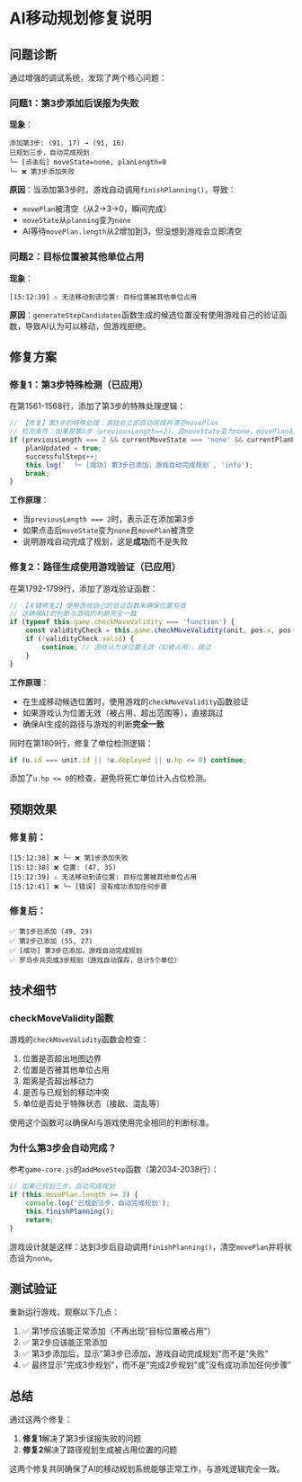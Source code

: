 # AI移动规划修复说明

## 问题诊断

通过增强的调试系统，发现了两个核心问题：

### 问题1：第3步添加后误报为失败
**现象**：
```
添加第3步: (91, 17) → (91, 16)
已规划三步，自动完成规划
└─ [点击后] moveState=none, planLength=0
└─ ❌ 第3步添加失败
```

**原因**：当添加第3步时，游戏自动调用`finishPlanning()`，导致：
- `movePlan`被清空（从2→3→0，瞬间完成）
- `moveState`从`planning`变为`none`
- AI等待`movePlan.length`从2增加到3，但没想到游戏会立即清空

### 问题2：目标位置被其他单位占用
**现象**：
```
[15:12:39] ⚠️ 无法移动到该位置: 目标位置被其他单位占用
```

**原因**：`generateStepCandidates`函数生成的候选位置没有使用游戏自己的验证函数，导致AI认为可以移动，但游戏拒绝。

## 修复方案

### 修复1：第3步特殊检测（已应用）

在第1561-1568行，添加了第3步的特殊处理逻辑：

```javascript
// 【修复】第3步的特殊处理：游戏会立即自动完成并清空movePlan
// 检测条件：如果是第3步（previousLength==2），且moveState变为none，movePlan被清空
if (previousLength === 2 && currentMoveState === 'none' && currentPlanLength === 0) {
    planUpdated = true;
    successfulSteps++;
    this.log(`  └─ [成功] 第3步已添加，游戏自动完成规划`, 'info');
    break;
}
```

**工作原理**：
- 当`previousLength === 2`时，表示正在添加第3步
- 如果点击后`moveState`变为`none`且`movePlan`被清空
- 说明游戏自动完成了规划，这是**成功**而不是失败

### 修复2：路径生成使用游戏验证（已应用）

在第1792-1799行，添加了游戏验证函数：

```javascript
// 【关键修复2】使用游戏自己的验证函数来确保位置有效
// 这确保AI的判断与游戏的判断完全一致
if (typeof this.game.checkMoveValidity === 'function') {
    const validityCheck = this.game.checkMoveValidity(unit, pos.x, pos.y, 0);
    if (!validityCheck.valid) {
        continue; // 游戏认为该位置无效（如被占用），跳过
    }
}
```

**工作原理**：
- 在生成移动候选位置时，使用游戏的`checkMoveValidity`函数验证
- 如果游戏认为位置无效（被占用、超出范围等），直接跳过
- 确保AI生成的路径与游戏的判断**完全一致**

同时在第1809行，修复了单位检测逻辑：
```javascript
if (u.id === unit.id || !u.deployed || u.hp <= 0) continue;
```
添加了`u.hp <= 0`的检查，避免将死亡单位计入占位检测。

## 预期效果

### 修复前：
```
[15:12:38] ❌ └─ ❌ 第1步添加失败
[15:12:38] ❌ 位置: (47, 35)
[15:12:39] ⚠️ 无法移动到该位置: 目标位置被其他单位占用
[15:12:41] ❌ └─ [错误] 没有成功添加任何步骤
```

### 修复后：
```
✅ 第1步已添加 (49, 29)
✅ 第2步已添加 (55, 27)
✅ [成功] 第3步已添加，游戏自动完成规划
✅ 罗马步兵完成3步规划（游戏自动保存，总计5个单位）
```

## 技术细节

### checkMoveValidity函数

游戏的`checkMoveValidity`函数会检查：
1. 位置是否超出地图边界
2. 位置是否被其他单位占用
3. 距离是否超出移动力
4. 是否与已规划的移动冲突
5. 单位是否处于特殊状态（接敌、混乱等）

使用这个函数可以确保AI与游戏使用完全相同的判断标准。

### 为什么第3步会自动完成？

参考`game-core.js`的`addMoveStep`函数（第2034-2038行）：

```javascript
// 如果已规划三步，自动完成规划
if (this.movePlan.length >= 3) {
    console.log('已规划三步，自动完成规划');
    this.finishPlanning();
    return;
}
```

游戏设计就是这样：达到3步后自动调用`finishPlanning()`，清空`movePlan`并将状态设为`none`。

## 测试验证

重新运行游戏，观察以下几点：

1. ✅ 第1步应该能正常添加（不再出现"目标位置被占用"）
2. ✅ 第2步应该能正常添加
3. ✅ 第3步添加后，显示"第3步已添加，游戏自动完成规划"而不是"失败"
4. ✅ 最终显示"完成3步规划"，而不是"完成2步规划"或"没有成功添加任何步骤"

## 总结

通过这两个修复：
1. **修复1**解决了第3步误报失败的问题
2. **修复2**解决了路径规划生成被占用位置的问题

这两个修复共同确保了AI的移动规划系统能够正常工作，与游戏逻辑完全一致。








